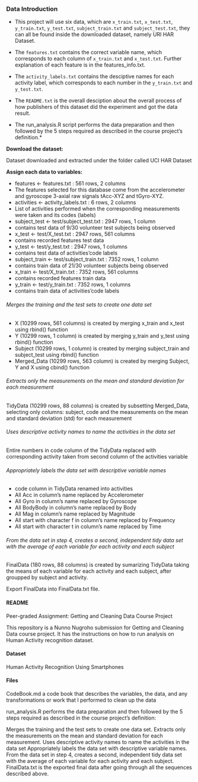 ### **Data Introduction**


* This project will use six data, which are `x_train.txt`, `x_test.txt`, `y_train.txt`, `y_test.txt`, `subject_train.txt` and `subject_test.txt`, they can all be found inside the downloaded dataset, namely URI HAR Dataset.
* The `features.txt` contains the correct variable name, which corresponds to each column of `x_train.txt` and `x_test.txt`. Further explanation of each feature is in the features_info.txt.
* The `activity_labels.txt` contains the desciptive names for each activity label, which corresponds to each number in the `y_train.txt` and `y_test.txt`.
* The `README.txt` is the overall desciption about the overall process of how publishers of this dataset did the experiment and got the data result.


* The run_analysis.R script performs the data preparation and then followed by the 5 steps required as described in the course project’s definition.*

**Download the dataset:**

Dataset downloaded and extracted under the folder called UCI HAR Dataset

**Assign each data to variables:**

 * features <- features.txt : 561 rows, 2 columns
 * The features selected for this database come from the accelerometer and gyroscope 3-axial raw signals tAcc-XYZ and tGyro-XYZ.
 * activities <- activity_labels.txt : 6 rows, 2 columns
 * List of activities performed when the corresponding measurements were taken and its codes (labels)
 * subject_test <- test/subject_test.txt : 2947 rows, 1 column
 * contains test data of 9/30 volunteer test subjects being observed
 * x_test <- test/X_test.txt : 2947 rows, 561 columns
 * contains recorded features test data
 * y_test <- test/y_test.txt : 2947 rows, 1 columns
 * contains test data of activities’code labels
 * subject_train <- test/subject_train.txt : 7352 rows, 1 column 
 * contains train data of 21/30 volunteer subjects being observed
 * x_train <- test/X_train.txt : 7352 rows, 561 columns 
 * contains recorded features train data 
 * y_train <- test/y_train.txt : 7352 rows, 1 columns 
 * contains train data of activities’code labels



###### *Merges the training and the test sets to create one data set*

* X (10299 rows, 561 columns) is created by merging x_train and x_test using rbind() function
* Y (10299 rows, 1 column) is created by merging y_train and y_test using rbind() function
* Subject (10299 rows, 1 column) is created by merging subject_train and subject_test using rbind() function
* Merged_Data (10299 rows, 563 column) is created by merging Subject, Y and X using cbind() function



###### *Extracts only the measurements on the mean and standard deviation for each measurement*

TidyData (10299 rows, 88 columns) is created by subsetting Merged_Data, selecting only columns: subject, code and the measurements on the mean and standard deviation (std) for each measurement



###### *Uses descriptive activity names to name the activities in the data set*

Entire numbers in code column of the TidyData replaced with corresponding activity taken from second column of the activities variable



###### *Appropriately labels the data set with descriptive variable names*

* code column in TidyData renamed into activities
* All Acc in column’s name replaced by Accelerometer
* All Gyro in column’s name replaced by Gyroscope
* All BodyBody in column’s name replaced by Body
* All Mag in column’s name replaced by Magnitude
* All start with character f in column’s name replaced by Frequency
* All start with character t in column’s name replaced by Time



###### *From the data set in step 4, creates a second, independent tidy data set with the average of each variable for each activity and each subject*

FinalData (180 rows, 88 columns) is created by sumarizing TidyData taking the means of each variable for each activity and each subject, after groupped by subject and activity.

Export FinalData into FinalData.txt file.



#### README

Peer-graded Assignment: Getting and Cleaning Data Course Project

This repository is a Nunno Nugroho submission for Getting and Cleaning Data course project. It has the instructions on how to run analysis on Human Activity recognition dataset.



#### Dataset

Human Activity Recognition Using Smartphones



#### Files

CodeBook.md a code book that describes the variables, the data, and any transformations or work that I performed to clean up the data


run_analysis.R performs the data preparation and then followed by the 5 steps required as described in the course project’s definition:

Merges the training and the test sets to create one data set.
Extracts only the measurements on the mean and standard deviation for each measurement.
Uses descriptive activity names to name the activities in the data set
Appropriately labels the data set with descriptive variable names.
From the data set in step 4, creates a second, independent tidy data set with the average of each variable for each activity and each subject.
FinalData.txt is the exported final data after going through all the sequences described above.
